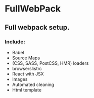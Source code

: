 # FullWebPack

## Full webpack setup.

### Include:
* Babel
* Source Maps
* (CSS, SASS, PostCSS, HMR) loaders 
* browserslistrc 
* React with JSX
* Images
* Automated cleaning
* Html template
